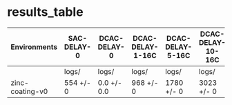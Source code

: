 # results_table
| Environments  |SAC-DELAY-0|DCAC-DELAY-0|DCAC-DELAY-1-16C|DCAC-DELAY-5-16C|DCAC-DELAY-10-16C|DCAC-DELAY-20-16C|DCAC-DELAY-100-16C|
|---------------|-----------|------------|----------------|----------------|-----------------|-----------------|------------------|
|               |logs/      |logs/       |logs/           |logs/           |logs/            |logs/            |logs/             |
|zinc-coating-v0|554 +/- 0  |0.0 +/- 0.0 |968 +/- 0       |1780 +/- 0      |3023 +/- 0       |5907 +/- 0       |59585 +/- 0       |
